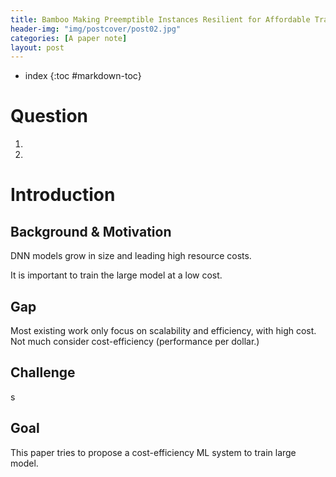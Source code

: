 ```yaml
---
title: Bamboo Making Preemptible Instances Resilient for Affordable Training of Large DNNs
header-img: "img/postcover/post02.jpg"
categories: [A paper note]
layout: post
---
```



- index
{:toc #markdown-toc}

# Question

1. 
2. 

# Introduction

## Background & Motivation

DNN models grow in size and leading high resource costs. 

It is important to train the large model at a low cost. 

## Gap

Most existing work only focus on scalability and efficiency, with high cost. Not much consider cost-efficiency (performance per dollar.)

## Challenge

s

## Goal

This paper tries to propose a cost-efficiency ML system to train large model. 





